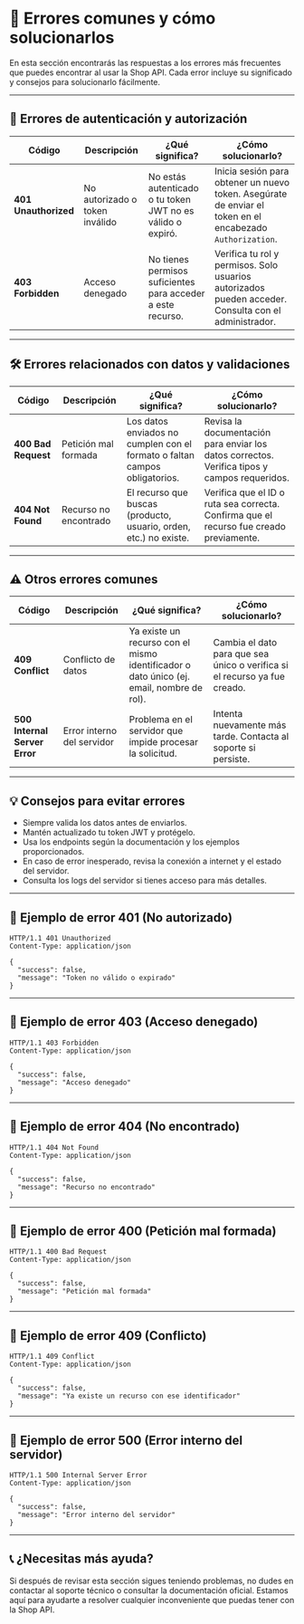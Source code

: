 # 🚨 Errores comunes y cómo solucionarlos

En esta sección encontrarás las respuestas a los errores más frecuentes que puedes encontrar al usar la Shop API. Cada error incluye su significado y consejos para solucionarlo fácilmente.

---

## 🔑 Errores de autenticación y autorización

| Código | Descripción           | ¿Qué significa?                                            | ¿Cómo solucionarlo?                                                |
|--------|-----------------------|------------------------------------------------------------|-------------------------------------------------------------------|
| **401 Unauthorized** | No autorizado o token inválido | No estás autenticado o tu token JWT no es válido o expiró. | Inicia sesión para obtener un nuevo token. Asegúrate de enviar el token en el encabezado `Authorization`. |
| **403 Forbidden**    | Acceso denegado               | No tienes permisos suficientes para acceder a este recurso. | Verifica tu rol y permisos. Solo usuarios autorizados pueden acceder. Consulta con el administrador. |

---

## 🛠️ Errores relacionados con datos y validaciones

| Código | Descripción           | ¿Qué significa?                                            | ¿Cómo solucionarlo?                                                |
|--------|-----------------------|------------------------------------------------------------|-------------------------------------------------------------------|
| **400 Bad Request**  | Petición mal formada           | Los datos enviados no cumplen con el formato o faltan campos obligatorios. | Revisa la documentación para enviar los datos correctos. Verifica tipos y campos requeridos. |
| **404 Not Found**    | Recurso no encontrado          | El recurso que buscas (producto, usuario, orden, etc.) no existe. | Verifica que el ID o ruta sea correcta. Confirma que el recurso fue creado previamente. |

---

## ⚠️ Otros errores comunes

| Código | Descripción           | ¿Qué significa?                                            | ¿Cómo solucionarlo?                                                |
|--------|-----------------------|------------------------------------------------------------|-------------------------------------------------------------------|
| **409 Conflict**      | Conflicto de datos             | Ya existe un recurso con el mismo identificador o dato único (ej. email, nombre de rol). | Cambia el dato para que sea único o verifica si el recurso ya fue creado. |
| **500 Internal Server Error** | Error interno del servidor    | Problema en el servidor que impide procesar la solicitud.   | Intenta nuevamente más tarde. Contacta al soporte si persiste.     |

---

## 💡 Consejos para evitar errores

- Siempre valida los datos antes de enviarlos.
- Mantén actualizado tu token JWT y protégelo.
- Usa los endpoints según la documentación y los ejemplos proporcionados.
- En caso de error inesperado, revisa la conexión a internet y el estado del servidor.
- Consulta los logs del servidor si tienes acceso para más detalles.

---

## 🧪 Ejemplo de error 401 (No autorizado)

```http
HTTP/1.1 401 Unauthorized
Content-Type: application/json

{
  "success": false,
  "message": "Token no válido o expirado"
}
```

---

## 🧪 Ejemplo de error 403 (Acceso denegado)

```http
HTTP/1.1 403 Forbidden
Content-Type: application/json

{
  "success": false,
  "message": "Acceso denegado"
}
```

---

## 🧪 Ejemplo de error 404 (No encontrado)

```http
HTTP/1.1 404 Not Found
Content-Type: application/json

{
  "success": false,
  "message": "Recurso no encontrado"
}
```

---

## 🧪 Ejemplo de error 400 (Petición mal formada)

```http
HTTP/1.1 400 Bad Request
Content-Type: application/json

{
  "success": false,
  "message": "Petición mal formada"
}
```

---

## 🧪 Ejemplo de error 409 (Conflicto)

```http
HTTP/1.1 409 Conflict
Content-Type: application/json

{
  "success": false,
  "message": "Ya existe un recurso con ese identificador"
}
```

---

## 🧪 Ejemplo de error 500 (Error interno del servidor)

```http
HTTP/1.1 500 Internal Server Error
Content-Type: application/json

{
  "success": false,
  "message": "Error interno del servidor"
}
```

---

## 📞 ¿Necesitas más ayuda?

Si después de revisar esta sección sigues teniendo problemas, no dudes en contactar al soporte técnico o consultar la documentación oficial. Estamos aquí para ayudarte a resolver cualquier inconveniente que puedas tener con la Shop API.